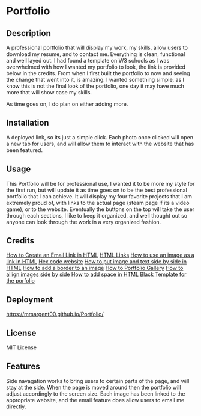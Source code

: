 # Portfolio

## Description

A professional portfolio that will display my work, my skills, allow users to download my resume, and to contact me. Everything is clean, functional and well layed out. I had found a template on W3 schools as I was overwhelmed with how I wanted my portfolio to look, the link is provided below in the credits. From when I first built the portfolio to now and seeing the change that went into it, is amazing. I wanted something simple, as I know this is not the final look of the portfolio, one day it may have much more that will show case my skills.

As time goes on, I do plan on either adding more.


## Installation

A deployed link, so its just a simple click. Each photo once clicked will open a new tab for users, and will allow them to interact with the website that has been featured.

## Usage

This Portfolio will be for professional use, I wanted it to be more my style for the first run, but will update it as time goes on to be the best professional portfolio that I can achieve. It will display my four favorite projects that I am extremely proud of, with links to the actual page (steam page if its a video game), or to the website. Eventually the buttons on the top will take the user through each sections, I like to keep it organized, and well thought out so anyone can look through the work in a very organized fashion.

## Credits

<a href="https://www.wikihow.com/Create-an-Email-Link-in-HTML">How to Create an Email Link in HTML</a>
<a href="https://www.w3schools.com/html/html_links.asp">HTML Links</a>
<a href="https://www.tutorialspoint.com/How-to-use-an-image-as-a-link-in-HTML">How to use an image as a link in HTML</a>
<a href="https://htmlcolorcodes.com/">Hex code website</a>
<a href="https://codedamn.com/news/frontend/how-to-put-image-and-text-side-by-side-in-html">How to put image and text side by side in HTML</a>
<a href="https://www.w3schools.com/howto/howto_css_border_image.asp">How to add a border to an image</a>
<a href="https://www.w3schools.com/howto/howto_css_portfolio_gallery.asp">How to Portfolio Gallery</a>
<a href="https://www.w3schools.com/howto/howto_css_images_side_by_side.asp">How to allign images side by side</a>
<a href="https://www.teachucomp.com/add-space-in-html-tutorial/#:~:text=Since%20there%20is%20no%20blank,five%20times%20between%20the%20words.">How to add space in HTML</a>
<a href="https://www.w3schools.com/w3css/tryit.asp?filename=tryw3css_templates_dark_portfolio&stacked=h"> Black Template for the porfolio</a>

## Deployment

https://mrsargent00.github.io/Portfolio/

## License

MIT License

## Features

Side navagation works to bring users to certain parts of the page, and will stay at the side. When the page is moved around then the portfolio will adjust accordingly to the screen size. Each image has been linked to the appropriate website, and the email feature does allow users to email me directly.